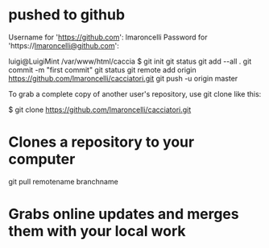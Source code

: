 # pushed to github




Username for 'https://github.com': lmaroncelli
Password for 'https://lmaroncelli@github.com': <Lasolita0> 

luigi@LuigiMint /var/www/html/caccia $
git init 
git status 
git add --all .
git commit -m "first commit"
git status 
git remote add origin https://github.com/lmaroncelli/cacciatori.git
git push -u origin master


To grab a complete copy of another user's repository, use git clone like this:

$ git clone https://github.com/lmaroncelli/cacciatori.git
# Clones a repository to your computer

git pull remotename branchname
# Grabs online updates and merges them with your local work